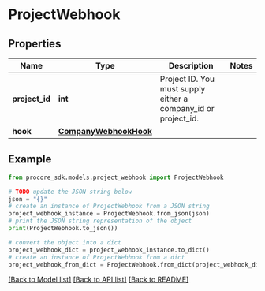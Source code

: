 # ProjectWebhook


## Properties

Name | Type | Description | Notes
------------ | ------------- | ------------- | -------------
**project_id** | **int** | Project ID. You must supply either a company_id or project_id. | 
**hook** | [**CompanyWebhookHook**](CompanyWebhookHook.md) |  | 

## Example

```python
from procore_sdk.models.project_webhook import ProjectWebhook

# TODO update the JSON string below
json = "{}"
# create an instance of ProjectWebhook from a JSON string
project_webhook_instance = ProjectWebhook.from_json(json)
# print the JSON string representation of the object
print(ProjectWebhook.to_json())

# convert the object into a dict
project_webhook_dict = project_webhook_instance.to_dict()
# create an instance of ProjectWebhook from a dict
project_webhook_from_dict = ProjectWebhook.from_dict(project_webhook_dict)
```
[[Back to Model list]](../README.md#documentation-for-models) [[Back to API list]](../README.md#documentation-for-api-endpoints) [[Back to README]](../README.md)



